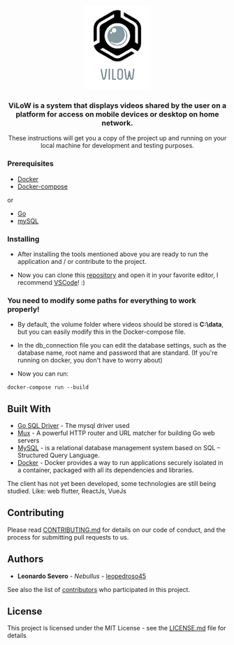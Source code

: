 <p align="center">
	<a href="https://caddyserver.com"><img src="https://github.com/leopedroso45/ViLoW/blob/master/app/web/ViLoWofc.png" alt="ViLoW"></a>
</p>

<!-- ![alt text](https://github.com/leopedroso45/ViLoW/blob/master/app/web/ViLoWofc.png) --> 

<h3 align="center">ViLoW is a system that displays videos shared by the user on a platform for access on mobile devices or desktop on home network.</h3>

<p align="center">These instructions will get you a copy of the project up and running on your local machine for development and testing purposes.</p>

### Prerequisites

- [Docker](https://docs.docker.com/)
- [Docker-compose](https://docs.docker.com/compose/install/)

or

- [Go](https://golang.org/dl/)
- [mySQL](https://www.mysql.com/downloads/)

### Installing

- After installing the tools mentioned above you are ready to run the application and / or contribute to the project.

- Now you can clone this [repository](https://github.com/leopedroso45/ViLoW) and open it in your favorite editor, I recommend [VSCode](https://code.visualstudio.com/)!  :)

### You need to modify some paths for everything to work properly!

- By default, the volume folder where videos should be stored is **C:\data**, but you can easily modify this in the Docker-compose file.

- In the db_connection file you can edit the database settings, such as the database name, root name and password that are standard. (If you're running on docker, you don't have to worry about)

- Now you can run: 
```
docker-compose run --build
```

## Built With

* [Go SQL Driver](https://github.com/go-sql-driver/mysql) - The mysql driver used
* [Mux](https://github.com/gorilla/mux) - A powerful HTTP router and URL matcher for building Go web servers
* [MySQL](https://www.mysql.com/) - is a relational database management system based on SQL – Structured Query Language.
* [Docker](https://docs.docker.com/) - Docker provides a way to run applications securely isolated in a container, packaged with all its dependencies and libraries.

The client has not yet been developed, some technologies are still being studied. Like: web flutter, ReactJs, VueJs

## Contributing

Please read [CONTRIBUTING.md](https://gist.github.com/) for details on our code of conduct, and the process for submitting pull requests to us.

## Authors

* **Leonardo Severo** - *Nebullus* - [leopedroso45](https://github.com/leopedroso45)

See also the list of [contributors](https://github.com/leopedroso45/ViLoW/graphs/contributors) who participated in this project.

## License

This project is licensed under the MIT License - see the [LICENSE.md](LICENSE.md) file for details
